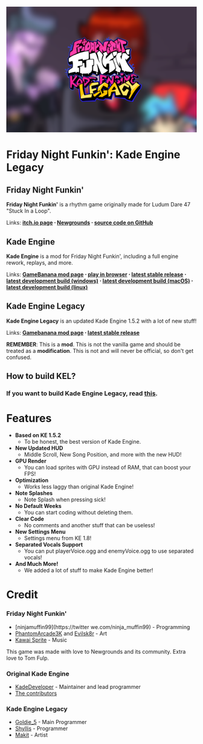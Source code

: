 
![Kade Engine Legacy logo](assets/preload/images/KELLogo.png)

# Friday Night Funkin': Kade Engine Legacy

## Friday Night Funkin'
**Friday Night Funkin'** is a rhythm game originally made for Ludum Dare 47 "Stuck In a Loop".

Links: **[itch.io page](https://ninja-muffin24.itch.io/funkin) ⋅ [Newgrounds](https://www.newgrounds.com/portal/view/770371) ⋅ [source code on GitHub](https://github.com/ninjamuffin99/Funkin)**

## Kade Engine
**Kade Engine** is a mod for Friday Night Funkin', including a full engine rework, replays, and more.

Links: **[GameBanana mod page](https://gamebanana.com/gamefiles/16761) ⋅ [play in browser](https://funkin.puyo.xyz) ⋅ [latest stable release](https://github.com/KadeDev/Kade-Engine/releases/latest) ⋅ [latest development build (windows)](https://ci.appveyor.com/project/KadeDev/kade-engine-windows/branch/master/artifacts) ⋅ [latest development build (macOS)](https://ci.appveyor.com/project/KadeDev/kade-engine-macos/branch/master/artifacts) ⋅ [latest development build (linux)](https://ci.appveyor.com/project/KadeDev/kade-engine-linux/branch/master/artifacts)**

## Kade Engine Legacy
**Kade Engine Legacy** is an updated Kade Engine 1.5.2 with a lot of new stuff!

Links: **[Gamebanana mod page]() ⋅ [latest stable release](https://github.com/Goldie5fnf/Kade-Engine-Legacy/releases/latest)**

**REMEMBER**: This is a **mod**. This is not the vanilla game and should be treated as a **modification**. This is not and will never be official, so don't get confused.

## How to build KEL?

### If you want to build Kade Engine Legacy, read [this](https://github.com/Goldie5fnf/Kade-Engine-Legacy/blob/main/docs/building.md).

# Features

 - **Based on KE 1.5.2**
    - To be honest, the best version of Kade Engine.
 - **New Updated HUD**
    - Middle Scroll, New Song Position, and more with the new HUD!
 - **GPU Render**
    - You can load sprites with GPU instead of RAM, that can boost your FPS!
 - **Optimization**
    - Works less laggy than original Kade Engine!
 - **Note Splashes**
    - Note Splash when pressing sick!
 - **No Default Weeks**
    - You can start coding without deleting them.
 - **Clear Code**
    - No comments and another stuff that can be useless!
 - **New Settings Menu**
    - Settings menu from KE 1.8!
 - **Separated Vocals Support**
    - You can put playerVoice.ogg and enemyVoice.ogg to use separated vocals!
 - **And Much More!**
    - We added a lot of stuff to make Kade Engine better!

# Credit
### Friday Night Funkin'
 - [ninjamuffin99](https://twitter we.com/ninja_muffin99) - Programming
 - [PhantomArcade3K](https://twitter.com/phantomarcade3k) and [Evilsk8r](https://twitter.com/evilsk8r) - Art
 - [Kawai Sprite](https://twitter.com/kawaisprite) - Music

This game was made with love to Newgrounds and its community. Extra love to Tom Fulp.
### Original Kade Engine
- [KadeDeveloper](https://twitter.com/KadeDeveloper) - Maintainer and lead programmer
- [The contributors](https://github.com/KadeDev/Kade-Engine/graphs/contributors)

### Kade Engine Legacy
- [Goldie_5](https://youtube.com/@goldie-5250) - Main Programmer
- [Shyllis](https://www.twitter.com/dolpshy) - Programmer
- [Makit](https://youtube.com/@makit8854) - Artist
